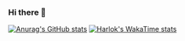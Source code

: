 ### Hi there 👋

[![Anurag's GitHub stats](https://github-readme-stats.vercel.app/api?username=wuleds)](https://github.com/anuraghazra/github-readme-stats)
[![Harlok's WakaTime stats](https://github-readme-stats.vercel.app/api/wakatime?username=wule)](https://github.com/anuraghazra/github-readme-stats)
